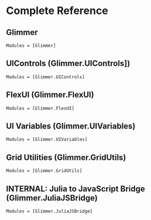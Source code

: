 # Complete Reference


## Glimmer

```@autodocs
Modules = [Glimmer]
```

## UIControls (Glimmer.UIControls]) 

```@autodocs
Modules = [Glimmer.UIControls]
```

## FlexUI (Glimmer.FlexUI) 
```@autodocs
Modules = [Glimmer.FlexUI]
```

## UI Variables (Glimmer.UIVariables)
```@autodocs
Modules = [Glimmer.UIVariables]
```

## Grid Utilities (Glimmer.GridUtils)
```@autodocs
Modules = [Glimmer.GridUtils]
```

## INTERNAL: Julia to JavaScript Bridge (Glimmer.JuliaJSBridge)
```@autodocs
Modules = [Glimmer.JuliaJSBridge]
```

